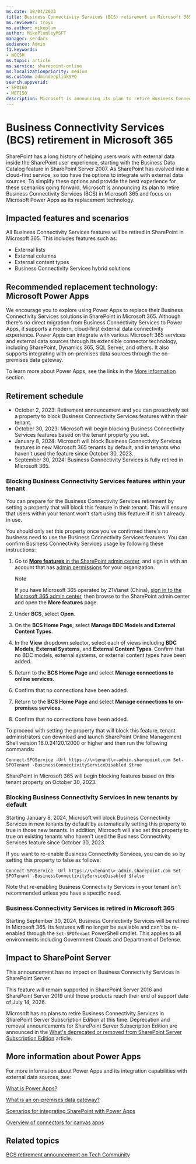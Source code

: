 ```yaml
---
ms.date: 10/04/2023
title: Business Connectivity Services (BCS) retirement in Microsoft 365
ms.reviewer: troys
ms.author: mikeplum
author: MikePlumleyMSFT
manager: serdars
audience: Admin
f1.keywords:
- NOCSH
ms.topic: article
ms.service: sharepoint-online
ms.localizationpriority: medium
ms.custom: admindeeplinkSPO
search.appverid:
- SPO160
- MET150
description: Microsoft is announcing its plan to retire Business Connectivity Services (BCS) in Microsoft 365 and focus on Microsoft Power Apps as its replacement technology.
---
```


# Business Connectivity Services (BCS) retirement in Microsoft 365

SharePoint has a long history of helping users work with external data inside the SharePoint user experience, starting with the Business Data Catalog feature in SharePoint Server 2007. As SharePoint has evolved into a cloud-first service, so too have the options to integrate with external data sources. To simplify these options and provide the best experience for these scenarios going forward, Microsoft is announcing its plan to retire Business Connectivity Services (BCS) in Microsoft 365 and focus on Microsoft Power Apps as its replacement technology.

## Impacted features and scenarios

All Business Connectivity Services features will be retired in SharePoint in Microsoft 365. This includes features such as:

- External lists
- External columns
- External content types
- Business Connectivity Services hybrid solutions

## Recommended replacement technology: Microsoft Power Apps

We encourage you to explore using Power Apps to replace their Business Connectivity Services solutions in SharePoint in Microsoft 365. Although there's no direct migration from Business Connectivity Services to Power Apps, it supports a modern, cloud-first external data connectivity experience. Power Apps can integrate with various Microsoft 365 services and external data sources through its extensible connector technology, including SharePoint, Dynamics 365, SQL Server, and others. It also supports integrating with on-premises data sources through the on-premises data gateway.

To learn more about Power Apps, see the links in the [More information](#more-information-about-power-apps) section.

## Retirement schedule

- October 2, 2023: Retirement announcement and you can proactively set a property to block Business Connectivity Services features within their tenant.
- October 30, 2023: Microsoft will begin blocking Business Connectivity Services features based on the tenant property you set.
- January 8, 2024: Microsoft will block Business Connectivity Services features in new Microsoft 365 tenants by default, and in tenants who haven't used the feature since October 30, 2023.
- September 30, 2024: Business Connectivity Services is fully retired in Microsoft 365.

### Blocking Business Connectivity Services features within your tenant

You can prepare for the Business Connectivity Services retirement by setting a property that will block this feature in their tenant. This will ensure that users within your tenant won't start using this feature if it isn't already in use.

You should only set this property once you've confirmed there's no business need to use the Business Connectivity Services features. You can confirm Business Connectivity Services usage by following these instructions:

1. Go to [**More features** in the SharePoint admin center](https://go.microsoft.com/fwlink/?linkid=2185077), and sign in with an account that has [admin permissions](sharepoint-admin-role.md) for your organization.
    > [!NOTE]
    > If you have Microsoft 365 operated by 21Vianet (China), [sign in to the Microsoft 365 admin center](https://go.microsoft.com/fwlink/?linkid=850627), then browse to the SharePoint admin center and open the **More features** page.

2. Under **BCS**, select **Open**.
3. On the **BCS Home Page**, select **Manage BDC Models and External Content Types**.
4. In the **View** dropdown selector, select each of views including **BDC Models**, **External Systems**, and **External Content Types**. Confirm that no BDC models, external systems, or external content types have been added.
5. Return to the **BCS Home Page** and select **Manage connections to online services**.
6. Confirm that no connections have been added.
7. Return to the **BCS Home Page** and select **Manage connections to on-premises services**.
8. Confirm that no connections have been added.

To proceed with setting the property that will block this feature, tenant administrators can download and launch SharePoint Online Management Shell version 16.0.24120.12000 or higher and then run the following commands:

``Connect-SPOService -Url https://\<tenant\>-admin.sharepoint.com
 Set-SPOTenant -BusinessConnectivityServiceDisabled $true``

SharePoint in Microsoft 365 will begin blocking features based on this tenant property on October 30, 2023.

### Blocking Business Connectivity Services in new tenants by default

Starting January 8, 2024, Microsoft will block Business Connectivity Services in new tenants by default by automatically setting this property to true in those new tenants. In addition, Microsoft will also set this property to true on existing tenants who haven't used the Business Connectivity Services feature since October 30, 2023.

If you want to re-enable Business Connectivity Services, you can do so by setting this property to false as follows:

``
Connect-SPOService -Url https://\<tenant\>-admin.sharepoint.com
 Set-SPOTenant -BusinessConnectivityServiceDisabled $false
``

Note that re-enabling Business Connectivity Services in your tenant isn't recommended unless you have a specific need.

### Business Connectivity Services is retired in Microsoft 365

Starting September 30, 2024, Business Connectivity Services will be retired in Microsoft 365. Its features will no longer be available and can't be re-enabled through the ``Set-SPOTenant`` PowerShell cmdlet. This applies to all environments including Government Clouds and Department of Defense.

## Impact to SharePoint Server

This announcement has no impact on Business Connectivity Services in SharePoint Server.

This feature will remain supported in SharePoint Server 2016 and SharePoint Server 2019 until those products reach their end of support date of July 14, 2026.

Microsoft has no plans to retire Business Connectivity Services in SharePoint Server Subscription Edition at this time. Deprecation and removal announcements for SharePoint Server Subscription Edition are announced in the [What's deprecated or removed from SharePoint Server Subscription Edition](../SharePointServer/what-s-new/what-s-deprecated-or-removed-from-SharePoint-Server-Subscription-Edition.md) article.

## More information about Power Apps

For more information about Power Apps and its integration capabilities with external data sources, see:

[What is Power Apps?](/power-apps/powerapps-overview)

[What is an on-premises data gateway?](/power-apps/maker/canvas-apps/gateway-reference)

[Scenarios for integrating SharePoint with Power Apps](/power-apps/maker/canvas-apps/sharepoint/scenarios-intro)

[Overview of connectors for canvas apps](/power-apps/maker/canvas-apps/connections-list)

## Related topics

[BCS retirement announcement on Tech Community](https://aka.ms/sp-bcs-retirement)
